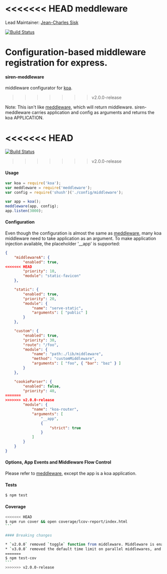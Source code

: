 <<<<<<< HEAD
meddleware
==========

Lead Maintainer: [Jean-Charles Sisk](https://github.com/jasisk)  

[![Build Status](https://travis-ci.org/krakenjs/meddleware.svg?branch=v3.0.0)](https://travis-ci.org/krakenjs/meddleware)  


Configuration-based middleware registration for express.
=======
#### siren-meddleware
middleware configurator for [koa](https://github.com/koajs/koa).
>>>>>>> v2.0.0-release

Note: This isn't like [meddleware](https://github.com/krakenjs/meddleware), which will return middleware.
siren-meddleware carries application and config as arguments and returns the koa APPLICATION.

<<<<<<< HEAD
=======
[![Build Status](https://travis-ci.org/TerenceZ/siren-meddleware.png)](https://travis-ci.org/TerenceZ/siren-meddleware)

>>>>>>> v2.0.0-release
#### Usage
```javascript
var koa = require('koa');
var meddleware = require('meddleware');
var config = require('shush')('./config/middleware');

var app = koa();
meddleware(app, config);
app.listen(3000);
```

#### Configuration
Even though the configuration is almost the same as [meddleware](https://github.com/krakenjs/meddleware),
many koa middleware need to take application as an argument. To make application injection available, the 
placeholder '__app' is supported:

```json
{
    "middlewareA": {
        "enabled": true,
<<<<<<< HEAD
        "priority": 10,
        "module": "static-favicon"
    },

    "static": {
        "enabled": true,
        "priority": 20,
        "module": {
            "name": "serve-static",
            "arguments": [ "public" ]
        }
    },

    "custom": {
        "enabled": true,
        "priority": 30,
        "route": "/foo",
        "module": {
            "name": "path:./lib/middleware",
            "method": "customMiddleware",
            "arguments": [ "foo", { "bar": "baz" } ]
        }
    },

    "cookieParser": {
        "enabled": false,
        "priority": 40,
=======
>>>>>>> v2.0.0-release
        "module": {
            "name": "koa-router",
            "arguments": [
                "__app",
                {
                    "strict": true
                }
            ]
        }
    }
}
```

#### Options, App Events and Middleware Flow Control
Please refer to [meddleware](https://github.com/krakenjs/meddleware), except the app is a koa application.

#### Tests
```bash
$ npm test
```

#### Coverage
````bash
<<<<<<< HEAD
$ npm run cover && open coverage/lcov-report/index.html
```

#### Breaking changes

* `v2.0.0` removed `toggle` function from middleware. Middleware is enabled at configuration time only, not toggled at runtime.
* `v3.0.0` removed the default time limit on parallel middlewares, and made middlewares enabled by default.
=======
$ npm test-cov
```
>>>>>>> v2.0.0-release
